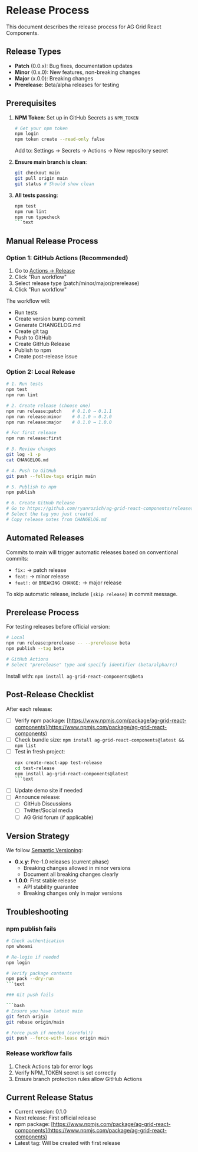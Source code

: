 # Release Process

This document describes the release process for AG Grid React Components.

## Release Types

- **Patch** (0.0.x): Bug fixes, documentation updates
- **Minor** (0.x.0): New features, non-breaking changes
- **Major** (x.0.0): Breaking changes
- **Prerelease**: Beta/alpha releases for testing

## Prerequisites

1. **NPM Token**: Set up in GitHub Secrets as `NPM_TOKEN`

   ```bash
   # Get your npm token
   npm login
   npm token create --read-only false
   ```

   Add to: Settings → Secrets → Actions → New repository secret

2. **Ensure main branch is clean**:

   ```bash
   git checkout main
   git pull origin main
   git status # Should show clean
   ```

3. **All tests passing**:
   ````bash
   npm test
   npm run lint
   npm run typecheck
   ```text
   ````

## Manual Release Process

### Option 1: GitHub Actions (Recommended)

1. Go to [Actions → Release](<[https://github.com/ryanrozich/ag-grid-react-components/actions/workflows/release.ym](https://github.com/ryanrozich/ag-grid-react-components/actions/workflows/release.ym)l>)
2. Click "Run workflow"
3. Select release type (patch/minor/major/prerelease)
4. Click "Run workflow"

The workflow will:

- Run tests
- Create version bump commit
- Generate CHANGELOG.md
- Create git tag
- Push to GitHub
- Create GitHub Release
- Publish to npm
- Create post-release issue

### Option 2: Local Release

```bash
# 1. Run tests
npm test
npm run lint

# 2. Create release (choose one)
npm run release:patch    # 0.1.0 → 0.1.1
npm run release:minor    # 0.1.0 → 0.2.0
npm run release:major    # 0.1.0 → 1.0.0

# For first release
npm run release:first

# 3. Review changes
git log -1 -p
cat CHANGELOG.md

# 4. Push to GitHub
git push --follow-tags origin main

# 5. Publish to npm
npm publish

# 6. Create GitHub Release
# Go to https://github.com/ryanrozich/ag-grid-react-components/releases/new
# Select the tag you just created
# Copy release notes from CHANGELOG.md
```

## Automated Releases

Commits to main will trigger automatic releases based on conventional commits:

- `fix:` → patch release
- `feat:` → minor release
- `feat!:` or `BREAKING CHANGE:` → major release

To skip automatic release, include `[skip release]` in commit message.

## Prerelease Process

For testing releases before official version:

```bash
# Local
npm run release:prerelease -- --prerelease beta
npm publish --tag beta

# GitHub Actions
# Select "prerelease" type and specify identifier (beta/alpha/rc)
```

Install with: `npm install ag-grid-react-components@beta`

## Post-Release Checklist

After each release:

- [ ] Verify npm package: [https://www.npmjs.com/package/ag-grid-react-components](https://www.npmjs.com/package/ag-grid-react-components)
- [ ] Check bundle size: `npm install ag-grid-react-components@latest && npm list`
- [ ] Test in fresh project:
  ````bash
  npx create-react-app test-release
  cd test-release
  npm install ag-grid-react-components@latest
  ```text
  ````
- [ ] Update demo site if needed
- [ ] Announce release:
  - [ ] GitHub Discussions
  - [ ] Twitter/Social media
  - [ ] AG Grid forum (if applicable)

## Version Strategy

We follow [Semantic Versioning](<[https://semver.org](https://semver.org)/>):

- **0.x.y**: Pre-1.0 releases (current phase)
  - Breaking changes allowed in minor versions
  - Document all breaking changes clearly
- **1.0.0**: First stable release
  - API stability guarantee
  - Breaking changes only in major versions

## Troubleshooting

### npm publish fails

````bash
# Check authentication
npm whoami

# Re-login if needed
npm login

# Verify package contents
npm pack --dry-run
```text

### Git push fails

```bash
# Ensure you have latest main
git fetch origin
git rebase origin/main

# Force push if needed (careful!)
git push --force-with-lease origin main
````

### Release workflow fails

1. Check Actions tab for error logs
2. Verify NPM_TOKEN secret is set correctly
3. Ensure branch protection rules allow GitHub Actions

## Current Release Status

- Current version: 0.1.0
- Next release: First official release
- npm package: [https://www.npmjs.com/package/ag-grid-react-components](https://www.npmjs.com/package/ag-grid-react-components)
- Latest tag: Will be created with first release
